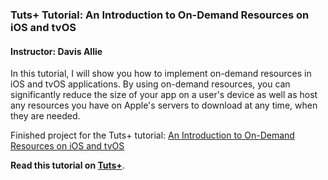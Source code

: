 ### Tuts+ Tutorial: An Introduction to On-Demand Resources on iOS and tvOS

#### Instructor: Davis Allie

In this tutorial, I will show you how to implement on-demand resources in iOS and tvOS applications. By using on-demand resources, you can significantly reduce the size of your app on a user's device as well as host any resources you have on Apple's servers to download at any time, when they are needed.

Finished project for the Tuts+ tutorial: [An Introduction to On-Demand Resources on iOS and tvOS](http://code.tutsplus.com/tutorials/an-introduction-to-on-demand-resources-on-ios-and-tvos--cms-24929)

**Read this tutorial on [Tuts+](https://code.tutsplus.com)**.
